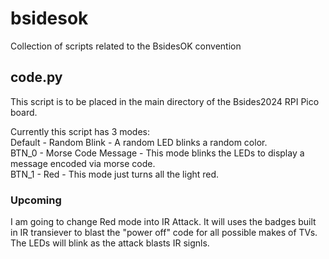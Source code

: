# bsidesok
Collection of scripts related to the BsidesOK convention 

## code.py
This script is to be placed in the main directory of the Bsides2024 RPI Pico board.

Currently this script has 3 modes:  
Default - Random Blink - A random LED blinks a random color.  
BTN_0 - Morse Code Message - This mode blinks the LEDs to display a message encoded via morse code.  
BTN_1 - Red - This mode just turns all the light red.  

### Upcoming
I am going to change Red mode into IR Attack. It will uses the badges built in IR transiever to blast the "power off" code for all possible makes of TVs. The LEDs will blink as the attack blasts IR signls. 
